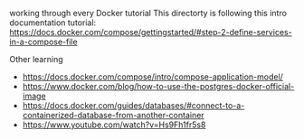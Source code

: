 working through every Docker tutorial 
This directorty is following this intro documentation tutorial:
https://docs.docker.com/compose/gettingstarted/#step-2-define-services-in-a-compose-file

Other learning
   * https://docs.docker.com/compose/intro/compose-application-model/
   * https://www.docker.com/blog/how-to-use-the-postgres-docker-official-image 
   * https://docs.docker.com/guides/databases/#connect-to-a-containerized-database-from-another-container
   * https://www.youtube.com/watch?v=Hs9Fh1fr5s8

